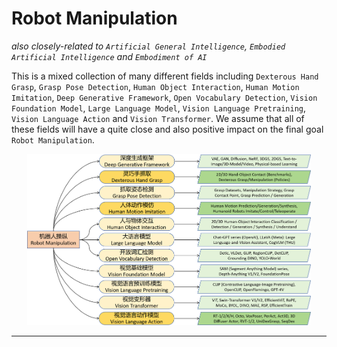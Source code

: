 # Robot Manipulation
*also closely-related to `Artificial General Intelligence`, `Embodied Artificial Intelligence` and `Embodiment of AI`*

This is a mixed collection of many different fields including `Dexterous Hand Grasp`, `Grasp Pose Detection`, `Human Object Interaction`, `Human Motion Imitation`, `Deep Generative Framework`,  `Open Vocabulary Detection`, `Vision Foundation Model`, `Large Language Model`, `Vision Language Pretraining`, `Vision Language Action` and `Vision Transformer`. We assume that all of these fields will have a quite close and also positive impact on the final goal `Robot Manipulation`.

<p align="center"><img src="./materials/canvas01_robot_manipulation.png" width=90% ></p>

***





